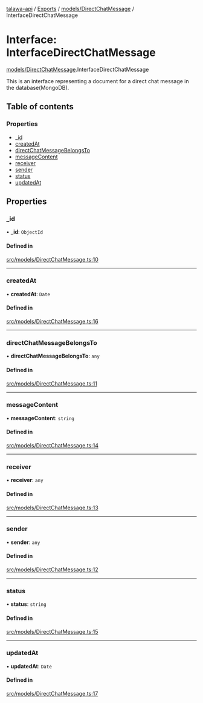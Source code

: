 [talawa-api](../README.md) / [Exports](../modules.md) / [models/DirectChatMessage](../modules/models_DirectChatMessage.md) / InterfaceDirectChatMessage

# Interface: InterfaceDirectChatMessage

[models/DirectChatMessage](../modules/models_DirectChatMessage.md).InterfaceDirectChatMessage

This is an interface representing a document for a direct chat message in the database(MongoDB).

## Table of contents

### Properties

- [\_id](models_DirectChatMessage.InterfaceDirectChatMessage.md#_id)
- [createdAt](models_DirectChatMessage.InterfaceDirectChatMessage.md#createdat)
- [directChatMessageBelongsTo](models_DirectChatMessage.InterfaceDirectChatMessage.md#directchatmessagebelongsto)
- [messageContent](models_DirectChatMessage.InterfaceDirectChatMessage.md#messagecontent)
- [receiver](models_DirectChatMessage.InterfaceDirectChatMessage.md#receiver)
- [sender](models_DirectChatMessage.InterfaceDirectChatMessage.md#sender)
- [status](models_DirectChatMessage.InterfaceDirectChatMessage.md#status)
- [updatedAt](models_DirectChatMessage.InterfaceDirectChatMessage.md#updatedat)

## Properties

### \_id

• **\_id**: `ObjectId`

#### Defined in

[src/models/DirectChatMessage.ts:10](https://github.com/PalisadoesFoundation/talawa-api/blob/53234da/src/models/DirectChatMessage.ts#L10)

___

### createdAt

• **createdAt**: `Date`

#### Defined in

[src/models/DirectChatMessage.ts:16](https://github.com/PalisadoesFoundation/talawa-api/blob/53234da/src/models/DirectChatMessage.ts#L16)

___

### directChatMessageBelongsTo

• **directChatMessageBelongsTo**: `any`

#### Defined in

[src/models/DirectChatMessage.ts:11](https://github.com/PalisadoesFoundation/talawa-api/blob/53234da/src/models/DirectChatMessage.ts#L11)

___

### messageContent

• **messageContent**: `string`

#### Defined in

[src/models/DirectChatMessage.ts:14](https://github.com/PalisadoesFoundation/talawa-api/blob/53234da/src/models/DirectChatMessage.ts#L14)

___

### receiver

• **receiver**: `any`

#### Defined in

[src/models/DirectChatMessage.ts:13](https://github.com/PalisadoesFoundation/talawa-api/blob/53234da/src/models/DirectChatMessage.ts#L13)

___

### sender

• **sender**: `any`

#### Defined in

[src/models/DirectChatMessage.ts:12](https://github.com/PalisadoesFoundation/talawa-api/blob/53234da/src/models/DirectChatMessage.ts#L12)

___

### status

• **status**: `string`

#### Defined in

[src/models/DirectChatMessage.ts:15](https://github.com/PalisadoesFoundation/talawa-api/blob/53234da/src/models/DirectChatMessage.ts#L15)

___

### updatedAt

• **updatedAt**: `Date`

#### Defined in

[src/models/DirectChatMessage.ts:17](https://github.com/PalisadoesFoundation/talawa-api/blob/53234da/src/models/DirectChatMessage.ts#L17)
